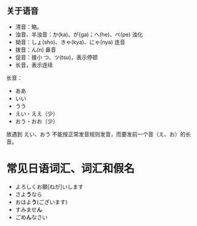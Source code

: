 ## 关于语音

* 清音：略。
* 浊音、半浊音：か(ka)、が(ga)；へ(he)、ペ(pe) 浊化
* 拗音：しょ(sho)、きゃ(kya)、にゃ(nya) 连音
* 拨音：ん(n) 鼻音
* 促音：接小 つ、ツ(tsu)，表示停顿
* 长音，表示连续

长音：

* ああ
* いい
* うう
* えい・ええ（少）
* おう・おお（少）

故遇到 えい、おう 不能按正常发音规则发音，而要发前一个音（え、お）的长音。

# 常见日语词汇、词汇和假名

* よろしくお願[ねが]いします
* さよ**う**なら
* おはよ**う**(ございます)
* すみませ**ん**
* ごめ**ん**なさい

